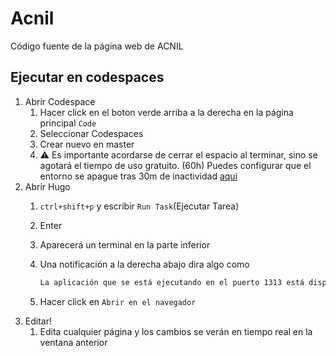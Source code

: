 # Acnil

Código fuente de la página web de ACNIL

## Ejecutar en codespaces

1. Abrir Codespace
   1. Hacer click en el boton verde arriba a la derecha en la página principal `Code`
   2. Seleccionar Codespaces
   3. Crear nuevo en master
   4. :warning: Es importante acordarse de cerrar el espacio al terminar, sino se agotará el tiempo de uso gratuito. (60h) Puedes configurar que el entorno se apague tras 30m de inactividad [aqui](https://github.com/settings/codespaces)
2. Abrir Hugo
   1. `ctrl+shift+p` y escribir `Run Task`(Ejecutar Tarea)
   2. Enter
   3. Aparecerá un terminal en la parte inferior
   4. Una notificación a la derecha abajo dira algo como

        ```txt
        La aplicación que se está ejecutando en el puerto 1313 está disponible.[Ver todos los puertos reenviados] (command:~remote.forwardedPorts.focus)
        ```

   5. Hacer click en `Abrir en el navegador`
3. Editar!
   1. Edita cualquier página y los cambios se verán en tiempo real en la ventana anterior
